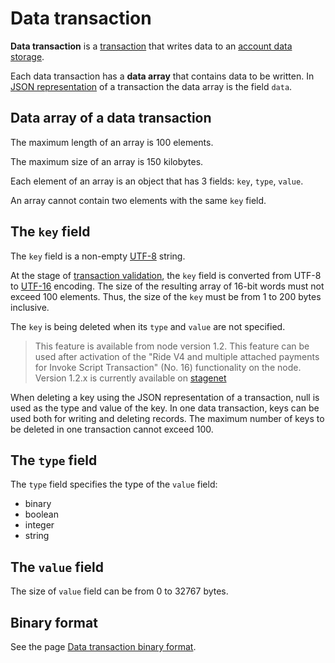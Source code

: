 # Data transaction

**Data transaction** is a [transaction](/blockchain/transaction.md) that writes data to an [account data storage](/blockchain/account/account-data-storage.md).

Each data transaction has a **data array** that contains data to be written. In [JSON representation](/blockchain/binary-format/transaction-binary-format/data-transaction-binary-format.md#json-representation) of a transaction the data array is the field `data`.

## Data array of a data transaction

The maximum length of an array is 100 elements.

The maximum size of an array is 150 kilobytes.

Each element of an array is an object that has 3 fields: `key`, `type`, `value`.

An array cannot contain two elements with the same `key` field.

## The `key` field

The `key` field is a non-empty [UTF-8](https://en.wikipedia.org/wiki/UTF-8) string.

At the stage of [transaction validation](/blockchain/transaction/transaction-validation.md), the `key` field is converted from UTF-8 to [UTF-16](https://en.wikipedia.org/wiki/UTF-16) encoding. The size of the resulting array of 16-bit words must not exceed 100 elements. Thus, the size of the `key` must be from 1 to 200 bytes inclusive.

The `key` is being deleted when its `type` and `value` are not specified.

> This feature is available from node version 1.2. This feature can be used after activation of the "Ride V4 and multiple attached payments for Invoke Script Transaction" (No. 16) functionality on the node.
Version 1.2.x is currently available on [stagenet](/blockchain/blockchain-network/stage-network.md)

When deleting a key using the JSON representation of a transaction, null is used as the type and value of the key. In one data transaction, keys can be used both for writing and deleting records. The maximum number of keys to be deleted in one transaction cannot exceed 100.

## The `type` field

The `type` field specifies the type of the `value` field:

* binary
* boolean
* integer
* string

## The `value` field

The size of `value` field can be from 0 to 32767 bytes.

## Binary format

See the page [Data transaction binary format](/blockchain/binary-format/transaction-binary-format/data-transaction-binary-format.md).
